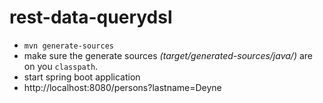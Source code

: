 # rest-data-querydsl

 - `mvn generate-sources`
 - make sure the generate sources _(target/generated-sources/java/)_ are on you `classpath`.
 - start spring boot application
 - http://localhost:8080/persons?lastname=Deyne 